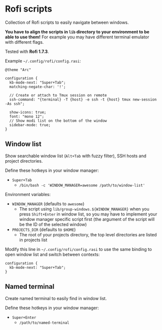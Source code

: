 # Rofi scripts

Collection of Rofi scripts to easily navigate between windows.

**You have to align the scripts in `lib` directory to your environment to be able to use them!** For example you may have different terminal emulator with different flags.

Tested with **Rofi 1.7.3**.

Example `~/.config/rofi/config.rasi`:

```
@theme "Arc"

configuration {
  kb-mode-next: "Super+Tab";
  matching-negate-char: '!';

  // Create or attach to Tmux session on remote
  ssh-command: "{terminal} -T {host} -e ssh -t {host} tmux new-session -As ssh";

  show-icons: true;
  font: "mono 12";
  // Show modi list on the bottom of the window
  sidebar-mode: true;
}
```

## Window list

Show searchable window list (`Alt+Tab` with fuzzy filter), SSH hosts and project directories.

Define these hotkeys in your window manager:

- `Super+Tab`
  - `/bin/bash -c 'WINDOW_MANAGER=awesome /path/to/window-list'`

Environment variables:

- `WINDOW_MANAGER` (defaults to `awesome`)
  - The script using `lib/group-windows.${WINDOW_MANAGER}` when you press `Shift+Enter` in window list, so you may have to implement your window manager specific script first (the argument of the script will be the ID of the selected window)
- `PROJECTS_DIR` (defaults to `$HOME`)
  - The root of your projects directory, the top level directories are listed in projects list

Modify this line in `~/.config/rofi/config.rasi` to use the same binding to open window list and switch between contexts:

```
configuration {
  kb-mode-next: "Super+Tab";
}
```

## Named terminal

Create named terminal to easily find in window list.

Define these hotkeys in your window manager:

- `Super+Enter`
  - `/path/to/named-terminal`
